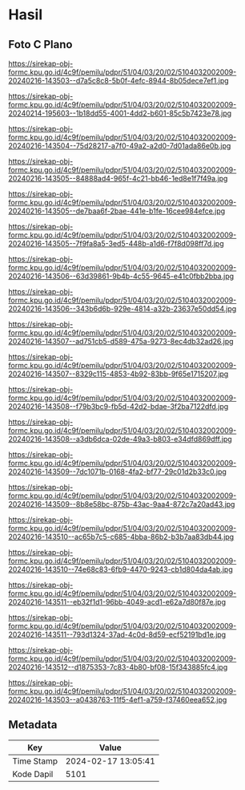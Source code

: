 # Hasil

## Foto C Plano

https://sirekap-obj-formc.kpu.go.id/4c9f/pemilu/pdpr/51/04/03/20/02/5104032002009-20240216-143503--d7a5c8c8-5b0f-4efc-8944-8b05dece7ef1.jpg

https://sirekap-obj-formc.kpu.go.id/4c9f/pemilu/pdpr/51/04/03/20/02/5104032002009-20240214-195603--1b18dd55-4001-4dd2-b601-85c5b7423e78.jpg

https://sirekap-obj-formc.kpu.go.id/4c9f/pemilu/pdpr/51/04/03/20/02/5104032002009-20240216-143504--75d28217-a7f0-49a2-a2d0-7d01ada86e0b.jpg

https://sirekap-obj-formc.kpu.go.id/4c9f/pemilu/pdpr/51/04/03/20/02/5104032002009-20240216-143505--84888ad4-965f-4c21-bb46-1ed8e1f7f49a.jpg

https://sirekap-obj-formc.kpu.go.id/4c9f/pemilu/pdpr/51/04/03/20/02/5104032002009-20240216-143505--de7baa6f-2bae-441e-b1fe-16cee984efce.jpg

https://sirekap-obj-formc.kpu.go.id/4c9f/pemilu/pdpr/51/04/03/20/02/5104032002009-20240216-143505--7f9fa8a5-3ed5-448b-a1d6-f7f8d098ff7d.jpg

https://sirekap-obj-formc.kpu.go.id/4c9f/pemilu/pdpr/51/04/03/20/02/5104032002009-20240216-143506--63d39861-9b4b-4c55-9645-e41c0fbb2bba.jpg

https://sirekap-obj-formc.kpu.go.id/4c9f/pemilu/pdpr/51/04/03/20/02/5104032002009-20240216-143506--343b6d6b-929e-4814-a32b-23637e50dd54.jpg

https://sirekap-obj-formc.kpu.go.id/4c9f/pemilu/pdpr/51/04/03/20/02/5104032002009-20240216-143507--ad751cb5-d589-475a-9273-8ec4db32ad26.jpg

https://sirekap-obj-formc.kpu.go.id/4c9f/pemilu/pdpr/51/04/03/20/02/5104032002009-20240216-143507--8329c115-4853-4b92-83bb-9f65e1715207.jpg

https://sirekap-obj-formc.kpu.go.id/4c9f/pemilu/pdpr/51/04/03/20/02/5104032002009-20240216-143508--f79b3bc9-fb5d-42d2-bdae-3f2ba7122dfd.jpg

https://sirekap-obj-formc.kpu.go.id/4c9f/pemilu/pdpr/51/04/03/20/02/5104032002009-20240216-143508--a3db6dca-02de-49a3-b803-e34dfd869dff.jpg

https://sirekap-obj-formc.kpu.go.id/4c9f/pemilu/pdpr/51/04/03/20/02/5104032002009-20240216-143509--7dc1071b-0168-4fa2-bf77-29c01d2b33c0.jpg

https://sirekap-obj-formc.kpu.go.id/4c9f/pemilu/pdpr/51/04/03/20/02/5104032002009-20240216-143509--8b8e58bc-875b-43ac-9aa4-872c7a20ad43.jpg

https://sirekap-obj-formc.kpu.go.id/4c9f/pemilu/pdpr/51/04/03/20/02/5104032002009-20240216-143510--ac65b7c5-c685-4bba-86b2-b3b7aa83db44.jpg

https://sirekap-obj-formc.kpu.go.id/4c9f/pemilu/pdpr/51/04/03/20/02/5104032002009-20240216-143510--74e68c83-6fb9-4470-9243-cb1d804da4ab.jpg

https://sirekap-obj-formc.kpu.go.id/4c9f/pemilu/pdpr/51/04/03/20/02/5104032002009-20240216-143511--eb32f1d1-96bb-4049-acd1-e62a7d80f87e.jpg

https://sirekap-obj-formc.kpu.go.id/4c9f/pemilu/pdpr/51/04/03/20/02/5104032002009-20240216-143511--793d1324-37ad-4c0d-8d59-ecf52191bd1e.jpg

https://sirekap-obj-formc.kpu.go.id/4c9f/pemilu/pdpr/51/04/03/20/02/5104032002009-20240216-143512--d1875353-7c83-4b80-bf08-15f343885fc4.jpg

https://sirekap-obj-formc.kpu.go.id/4c9f/pemilu/pdpr/51/04/03/20/02/5104032002009-20240216-143503--a0438763-11f5-4ef1-a759-f37460eea652.jpg


## Metadata

| Key        | Value               |
| ---------- | ------------------- |
| Time Stamp | 2024-02-17 13:05:41 |
| Kode Dapil | 5101                |



